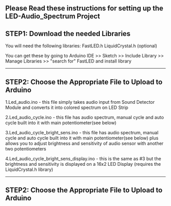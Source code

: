 Please Read these instructions for setting up the LED-Audio_Spectrum Project
----------------------------------------------------------
STEP1: Download the needed Libraries
----------------------------------------------------------
You will need the following libraries:
FastLED.h
LiquidCrystal.h (optional)

You can get these by going to Arduino IDE >> Sketch >> Include Library >> Manage Libraries >> "search for" FastLED and install library

----------------------------------------------------------
STEP2: Choose the Appropriate File to Upload to Arduino
----------------------------------------------------------
1.Led_audio.ino - this file simply takes audio input from Sound Detector Module and converts it into colored spectrum on LED Strip

2.Led_audio_cycle.ino - this file has audio spectrum, manual cycle and auto cycle built into it with main potentiometer(see below)

3.Led_audio_cycle_bright_sens.ino - this file has audio spectrum, manual cycle and auto cycle built into it with main potentiometer(see below) plus allows you to adjust brightness and sensitivity of audio sensor with another two potentiometers

4.Led_audio_cycle_bright_sens_display.ino - this is the same as #3 but the brightness and sensitivity is displayed on a 16x2 LED Display (requires the LiquidCrystal.h library)

----------------------------------------------------------
STEP2: Choose the Appropriate File to Upload to Arduino
----------------------------------------------------------

